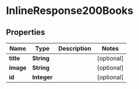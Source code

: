 

# InlineResponse200Books

## Properties

Name | Type | Description | Notes
------------ | ------------- | ------------- | -------------
**title** | **String** |  |  [optional]
**image** | **String** |  |  [optional]
**id** | **Integer** |  |  [optional]




